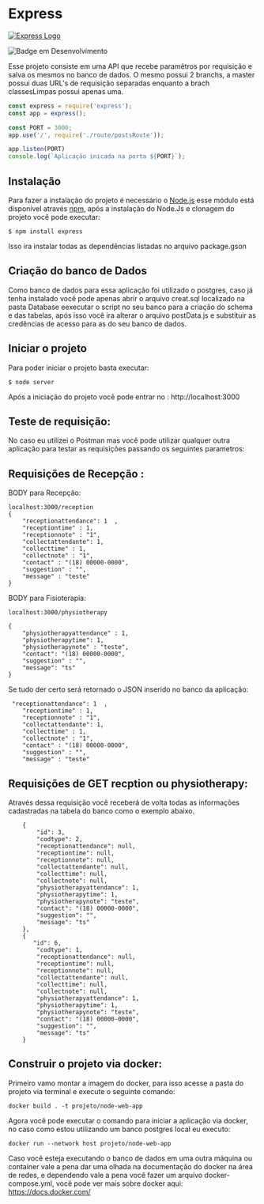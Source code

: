# Express

[![Express Logo](https://i.cloudup.com/zfY6lL7eFa-3000x3000.png)](http://expressjs.com/)

![Badge em Desenvolvimento](http://img.shields.io/static/v1?label=STATUS&message=%20CONCLUIDO&color=GREEN&style=for-the-badge)

Esse projeto consiste em uma API que recebe paramêtros por requisição e salva os mesmos no banco de dados.
O mesmo possui 2 branchs, a master possui duas URL's de requisição separadas enquanto a brach classesLimpas possui apenas uma.
```index.js
const express = require('express');
const app = express();

const PORT = 3000;
app.use('/', require('./route/postsRoute'));

app.listen(PORT)
console.log(`Aplicação inicada na porta ${PORT}`);
```

## Instalação

Para fazer a instalação do projeto é necessário o [Node.js](https://nodejs.org/en/) esse módulo está disponível através [npm](https://www.npmjs.com/), 
após a instalação do Node.Js e clonagem do projeto você pode executar:

```console
$ npm install express
```

Isso ira instalar todas as dependências listadas no arquivo package.gson


## Criação do banco de Dados

Como banco de dados para essa aplicação foi utilizado o postgres, caso já tenha instalado você pode apenas abrir o arquivo creat.sql localizado na pasta
Database eexecutar o script no seu banco para a criação do schema e das tabelas, após isso você ira alterar o arquivo postData.js e substituir as 
credências de acesso para as do seu banco de dados.

## Iniciar o projeto

Para poder iniciar o projeto basta executar:

```console
$ node server
```
Após a iniciação do projeto você pode entrar no : http://localhost:3000


## Teste de requisição:

No caso eu utilizei o Postman mas você pode utilizar qualquer outra aplicação para testar as requisições passando os seguintes parametros:

## Requisições de Recepção :
BODY para Recepção:

```console
localhost:3000/reception
{
    "receptionattendance": 1  ,
    "receptiontime" : 1,
    "receptionnote" : "1",
    "collectattendante": 1,
    "collecttime" : 1,
    "collectnote" : "1",
    "contact" : "(18) 00000-0000",
    "suggestion" : "",
    "message" : "teste"   
}
```
BODY para Fisioterapia:

```console
localhost:3000/physiotherapy

{
    "physiotherapyattendance" : 1,
    "physiotherapytime": 1,
    "physiotherapynote" : "teste",    
    "contact": "(18) 00000-0000",
    "suggestion" : "",
    "message": "ts"    
}
```

Se tudo der certo será retornado o JSON inserido no banco da aplicação:

```console
 "receptionattendance": 1  ,
    "receptiontime" : 1,
    "receptionnote" : "1",
    "collectattendante": 1,
    "collecttime" : 1,
    "collectnote" : "1",
    "contact" : "(18) 00000-0000",
    "suggestion" : "",
    "message" : "teste"  
```

## Requisições de GET recption ou physiotherapy:
Através dessa requisição você receberá de volta todas as informações cadastradas na tabela do banco como o exemplo abaixo.
```console
    {
        "id": 3,
        "codtype": 2,
        "receptionattendance": null,
        "receptiontime": null,
        "receptionnote": null,
        "collectattendante": null,
        "collecttime": null,
        "collectnote": null,
        "physiotherapyattendance": 1,
        "physiotherapytime": 1,
        "physiotherapynote": "teste",
        "contact": "(18) 00000-0000",
        "suggestion": "",
        "message": "ts"
    },
    {
       "id": 6,
        "codtype": 1,
        "receptionattendance": null,
        "receptiontime": null,
        "receptionnote": null,
        "collectattendante": null,
        "collecttime": null,
        "collectnote": null,
        "physiotherapyattendance": 1,
        "physiotherapytime": 1,
        "physiotherapynote": "teste",
        "contact": "(18) 00000-0000",
        "suggestion": "",
        "message": "ts"
    }
```

## Construir o projeto via docker:
Primeiro vamo montar a imagem do docker, para isso acesse a pasta do projeto via terminal e execute o seguinte comando:
```
docker build . -t projeto/node-web-app
```

Agora você pode executar o comando para iniciar a aplicação via docker, no caso como estou utilizando um banco postgres local eu executo:
```
docker run --network host projeto/node-web-app
```

Caso você esteja executando o banco de dados em uma outra máquina ou container vale a pena dar uma olhada na documentação do docker na área de redes, e
dependendo vale a pena você fazer um arquivo docker-compose.yml, você pode ver mais sobre docker aqui: https://docs.docker.com/







